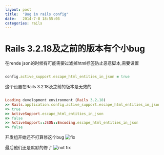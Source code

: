 ```yaml
---
layout: post
title:  "Bug in rails config"
date:   2014-7-8 18:55:03
categories: rails
---
```


Rails 3.2.18及之前的版本有个小bug
========
在rende json的时候有可能需要过滤掉html标签防止恶意脚本,需要设置

```ruby

config.active_support.escape_html_entities_in_json = true
```
这个设置在Rails 3.2.18及之前的版本是无效的

```ruby

Loading development environment (Rails 3.2.18)
>> Rails.application.config.active_support.escape_html_entities_in_json
=> true
>> ActiveSupport.escape_html_entities_in_json
=> false
>> ActiveSupport::JSON::Encoding.escape_html_entities_in_json
=> false
```

开发组开始还不打算修这个bug
![fix](http://7fvk4m.com1.z0.glb.clouddn.com/Fs3rxj6do--XnBzlmTk9dH1Ib_Hc)

最后他们还是默默的修了
![not fix](http://7fvk4m.com1.z0.glb.clouddn.com/Fsyp4gUIwCWsGZEVbvVXuy18OvLm)